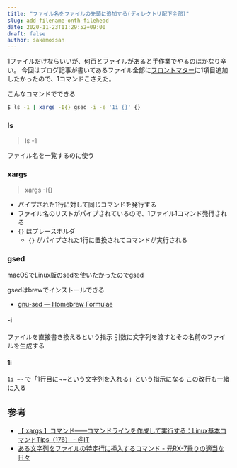```yaml
---
title: "ファイル名をファイルの先頭に追加する(ディレクトリ配下全部)"
slug: add-filename-onth-filehead
date: 2020-11-23T11:29:52+09:00
draft: false
author: sakamossan
---
```


1ファイルだけならいいが、何百とファイルがあると手作業でやるのはかなり辛い。
今回はブログ記事が書いてあるファイル全部に[フロントマター](https://qiita.com/amay077/items/e27f9b4e2374b70a5dfb)に1項目追加したかったので、1コマンドこさえた。

こんなコマンドでできる

```bash
$ ls -1 | xargs -I{} gsed -i -e '1i {}' {}
```

### ls

> ls -1

ファイル名を一覧するのに使う

### xargs

> xargs -I{}

- パイプされた1行に対して同じコマンドを発行する
- ファイル名のリストがパイプされているので、1ファイル1コマンド発行される
- `{}` はプレースホルダ
    - `{}` がパイプされた1行に置換されてコマンドが実行される

### gsed

macOSでLinux版のsedを使いたかったのでgsed

gsedはbrewでインストールできる

- [gnu-sed — Homebrew Formulae](https://formulae.brew.sh/formula/gnu-sed)

#### -i

ファイルを直接書き換えるという指示
引数に文字列を渡すとその名前のファイルを生成する

#### 1i

`1i ~~` で「1行目に~~という文字列を入れる」という指示になる
この改行も一緒に入る


## 参考

- [【 xargs 】コマンド――コマンドラインを作成して実行する：Linux基本コマンドTips（176） - ＠IT](https://www.atmarkit.co.jp/ait/articles/1801/19/news014.html)
- [ある文字列をファイルの特定行に挿入するコマンド - 元RX-7乗りの適当な日々](https://www.na3.jp/entry/20110310/p1)

